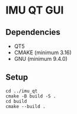 # IMU QT GUI

## Dependencies
* QT5
* CMAKE (minimum 3.16)
* GNU (minimum 9.4.0)

## Setup
```
cd ../imu_qt
cmake -B build -S .
cd build
cmake --build .
```